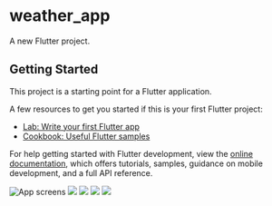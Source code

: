 # weather_app

A new Flutter project.

## Getting Started

This project is a starting point for a Flutter application.

A few resources to get you started if this is your first Flutter project:

- [Lab: Write your first Flutter app](https://docs.flutter.dev/get-started/codelab)
- [Cookbook: Useful Flutter samples](https://docs.flutter.dev/cookbook)

For help getting started with Flutter development, view the
[online documentation](https://docs.flutter.dev/), which offers tutorials,
samples, guidance on mobile development, and a full API reference.

![App screens](assets/images/image1.jpg) ![](assets/images/image2.jpg)
![](assets/images/image3.jpg)
![](assets/images/image4.jpg)
![](assets/images/image5.jpg)

